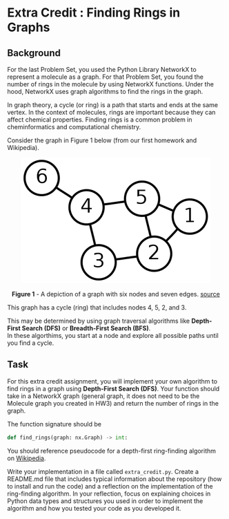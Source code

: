 # Extra Credit : Finding Rings in Graphs

## Background
For the last Problem Set, you used the Python Library NetworkX to represent a molecule as a graph.
For that Problem Set, you found the number of rings in the molecule by using NetworkX functions. 
Under the hood, NetworkX uses graph algorithms to find the rings in the graph.

In graph theory, a cycle (or ring) is a path that starts and ends at the same vertex.
In the context of molecules, rings are important because they can affect chemical properties.
Finding rings is a common problem in cheminformatics and computational chemistry.

Consider the graph in Figure 1 below (from our first homework and Wikipedia).

<center>
<img src="./images/graph_wiki.png">

**Figure 1** - A depiction of a graph with six nodes and seven edges. [source](https://en.wikipedia.org/wiki/Graph_theory)
</center>

This graph has a cycle (ring) that includes nodes 4, 5, 2, and 3.

This may be determined by using graph traversal algorithms like **Depth-First Search (DFS)** or **Breadth-First Search (BFS)**.  
In these algorthims, you start at a node and explore all possible paths until you find a cycle.

## Task 

For this extra credit assignment, you will implement your own algorithm to find rings in a graph using **Depth-First Search (DFS)**.
Your function should take in a NetworkX graph (general graph, it does not need to be the Molecule graph you created in HW3) and return the number of rings in the graph.

The function signature should be

```python
def find_rings(graph: nx.Graph) -> int:
```

You should reference pseudocode for a depth-first ring-finding algorithm on [Wikipedia](https://en.wikipedia.org/wiki/Depth-first_search).

Write your implementation in a file called `extra_credit.py`.
Create a README.md file that includes typical information about the repository (how to install and run the code) and a reflection on the implementation of the ring-finding algorithm.
In your reflection, focus on explaining choices in Python data types and structures you used in order to implement the algorithm and how you tested your code as you developed it.
